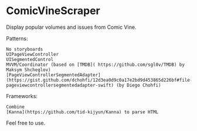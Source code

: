 # ComicVineScraper

Display popular volumes and issues from Comic Vine.

Patterns:

    No storyboards
    UIPageViewController
    UISegmentedControl
    MVVM/Coordinator (based on [TMDB]( https://github.com/sgl0v/TMDB) by Maksym Shcheglov)
    [PageViewControllerSegmentedAdapter](https://gist.github.com/dchohfi/12d3ea0d9c0a17e2bd9d453865d226bf#file-pageviewcontrollersegmentedadapter-swift) (by Diego Chohfi)

Frameworks:

    Combine
    [Kanna](https://github.com/tid-kijyun/Kanna) to parse HTML

Feel free to use.
